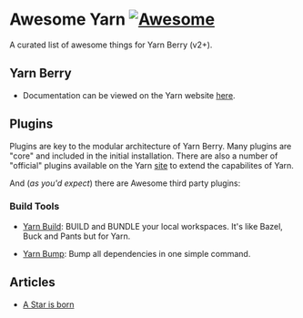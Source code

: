 # Awesome Yarn [![Awesome](https://awesome.re/badge-flat2.svg)](https://awesome.re)
A curated list of awesome things for Yarn Berry (v2+).

## Yarn Berry
* Documentation can be viewed on the Yarn website [here](https://yarnpkg.com/).
## Plugins
Plugins are key to the modular architecture of Yarn Berry. Many plugins are "core" and included in the initial installation. There are also a number of "official" plugins available on the Yarn [site](https://yarnpkg.com/features/plugins) to extend the capabilites of Yarn.

And (_as you'd expect_) there are Awesome third party plugins:

### Build Tools
* [Yarn Build](https://yarn.build/): BUILD and BUNDLE your local workspaces. It's like Bazel, Buck and Pants but for Yarn.

* [Yarn Bump](https://github.com/cometkim/yarn-plugin-bump): Bump all dependencies in one simple command.

## Articles
* [A Star is born](https://dev.to/arcanis/introducing-yarn-2-4eh1)
